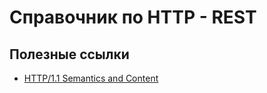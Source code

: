 # Справочник по HTTP - REST

## Полезные ссылки

* [HTTP/1.1 Semantics and Content](https://tools.ietf.org/html/rfc7231#page-3)
